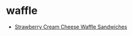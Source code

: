 # waffle

 * [Strawberry Cream Cheese Waffle Sandwiches](index/s/strawberry-cream-cheese-waffle-sandwiches-56389889.json)

